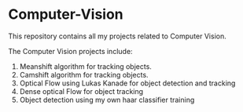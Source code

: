 # Computer-Vision

This repository contains all my projects related to Computer Vision.

The Computer Vision projects include: <br />
1. Meanshift algorithm for tracking objects. <br />
2. Camshift algorithm for tracking objects. <br />
3. Optical Flow using Lukas Kanade for object detection and tracking <br />
4. Dense optical Flow for object tracking <br />
5. Object detection using my own haar classifier training <br />
